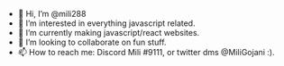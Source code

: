 - 👋 Hi, I’m @mili288
- 👀 I’m interested in everything javascript related.
- 🌱 I’m currently making javascript/react websites.
- 💞️ I’m looking to collaborate on fun stuff.
- 📫 How to reach me: Discord Mili #9111, or twitter dms @MiliGojani :).

<!---
mili288/mili288 is a ✨ special ✨ repository because its `README.md` (this file) appears on your GitHub profile.
You can click the Preview link to take a look at your changes.
--->
